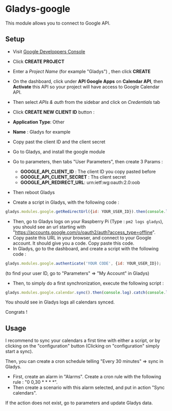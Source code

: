 Gladys-google
=======================

This module allows you to connect to Google API.


## Setup

- Visit [Google Developpers Console](https://console.developers.google.com/project)
- Click **CREATE PROJECT**
- Enter a *Project Name* (for example "Gladys") , then click **CREATE**
- On the dashboard, click under **API Google Apps** on **Calendar API**, then **Activate** this API so your project will have access to Google Calendar API. 
- Then select *APIs & auth* from the sidebar and click on *Credentials* tab
- Click **CREATE NEW CLIENT ID** button :
 - **Application Type**: Other
 - **Name** : Gladys for example
- Copy past the client ID and the client secret

- Go to Gladys, and install the google module
- Go to parameters, then tabs "User Parameters", then create 3 Params :
  - **GOOGLE_API_CLIENT_ID** : The client ID you copy pasted before
  - **GOOGLE_API_CLIENT_SECRET** : Ths client secret
  - **GOOGLE_API_REDIRECT_URL**: urn:ietf:wg:oauth:2.0:oob
- Then reboot Gladys

- Create a script in Gladys, with the following code :

```javascript
gladys.modules.google.getRedirectUrl({id: YOUR_USER_ID}).then(console.log).catch(console.log);
```

- Then, go to Gladys logs on your Raspberry Pi (Type : `pm2 logs gladys`), you should see an 
url starting with "https://accounts.google.com/o/oauth2/auth?access_type=offline". 
- Copy paste this URL in your browser, and connect to your Google account. It should give you a code. Copy paste this code.
- In Gladys, go to the dashboard, and create a script with the following code :

```javascript
gladys.modules.google.authenticate('YOUR CODE', {id: YOUR_USER_ID});
```

(to find your user ID, go to "Parameters" => "My Account" in Gladys)

- Then, to simply do a first synchronization, execute the following script :

```javascript
gladys.modules.google.calendar.sync().then(console.log).catch(console.log);
```

You should see in Gladys logs all calendars synced.

Congrats !

## Usage

I recommend to sync your calendars a first time with either a script, or by clicking on the "configuration" button
(Clicking on "configuration" simply start a sync).

Then, you can create a cron schedule telling "Every 30 minutes" => sync in Gladys.

- First, create an alarm in "Alarms". Create a cron rule with the following rule : "0 0,30 * * * *".
- Then create a scenario with this alarm selected, and put in action "Sync calendars".

If the action does not exist, go to parameters and update Gladys data.